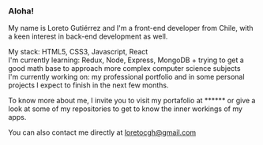 ### Aloha!

My name is Loreto Gutiérrez and I'm a front-end developer from Chile, with a keen interest in back-end development as well.

My stack: HTML5, CSS3, Javascript, React  
I'm currently learning: Redux, Node, Express, MongoDB + trying to get a good math base to approach more complex computer science subjects  
I'm currently working on: my professional portfolio and in some personal projects I expect to finish in the next few months.   

To know more about me, I invite you to visit my portafolio at ****** or give a look at some of my repositories to get to know the inner workings of my apps.   

You can also contact me directly at loretocgh@gmail.com


